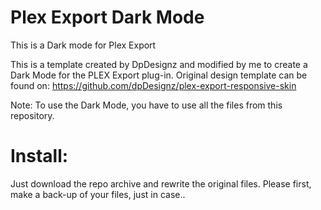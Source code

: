 # Plex Export Dark Mode
This is a Dark mode for Plex Export 

This is a template created by DpDesignz and modified by me to create a Dark Mode for the PLEX Export plug-in.
Original design template can be found on: https://github.com/dpDesignz/plex-export-responsive-skin

Note: To use the Dark Mode, you have to use all the files from this repository.

# Install:
Just download the repo archive and rewrite the original files. Please first, make a back-up of your files, just in case..


